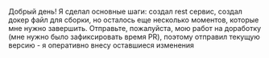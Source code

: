 Добрый день!
Я сделал основные шаги: создал rest сервис, создал докер файл для сборки, но осталось еще несколько моментов, которые мне нужно завершить.
Отправьте, пожалуйста, мою работ на доработку (мне нужно было зафиксировать время PR), поэтому отправил текущую версию - я оперативно внесу оставшиеся изменения